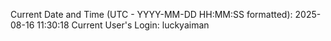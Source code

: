 Current Date and Time (UTC - YYYY-MM-DD HH:MM:SS formatted): 2025-08-16 11:30:18
Current User's Login: luckyaiman
